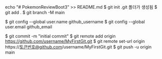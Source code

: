 echo "# PokemonReviewBoot3" >> README.md
$ git init
   .git 폴더가 생성됨
$ git add .
$ git branch -M main

$ git config --global user.name github_username
$ git config --global user.email github_email

$ git commit -m "initial commit"
$ git remote add origin https://github.com/username/MyFirstGit.git
$ git remote set-url origin https://토큰번호@github.com/username/MyFirstGit.git
$ git push -u origin main